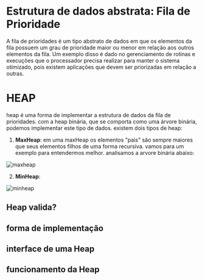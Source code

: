 # Estrutura de dados abstrata: Fila de Prioridade

A fila de prioridades é um tipo abstrato de dados em que os elementos da fila possuem um grau de prioridade maior ou menor em relação aos outros elementos da fila. Um exemplo disso é dado no gerenciamento de rotinas e execuções que o processador precisa realizar para manter o sistema otimizado, pois existem aplicações que devem ser priorizadas em relação a outras.

# HEAP

heap é uma forma de implementar a estrutura de dados da fila de prioridades. com a heap binária, que se comporta como uma árvore binária, podemos implementar este tipo de dados. existem dois tipos de heap:

1. **MaxHeap**: em uma maxHeap os elementos "pais" são sempre maiores que seus elementos filhos de uma forma recursiva. vamos para um exemplo para entendermos melhor. analisamos a arvore binária abaixo:

![maxheap](https://github.com/CarlosG18/edi_dca0208/blob/main/conteudos/heap/maxheap.png)

2. **MinHeap**:

![minheap](https://github.com/CarlosG18/edi_dca0208/blob/main/conteudos/heap/minheap.png)

## Heap valida?

## forma de implementação

## interface de uma Heap

## funcionamento da Heap
